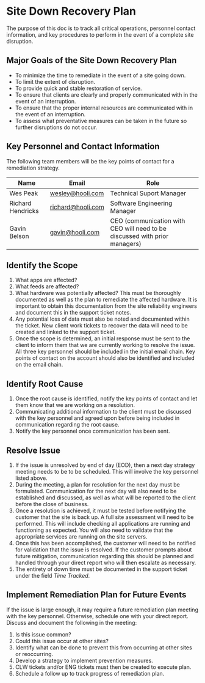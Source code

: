 # Site Down Recovery Plan

The purpose of this doc is to track all critical operations, personnel contact information, and key procedures to perform in the event of a complete site disruption.

**Major Goals of the Site Down Recovery Plan**
---

- To minimize the time to remediate in the event of a site going down.
- To limit the extent of disruption.
- To provide quick and stable restoration of service.
- To ensure that clients are clearly and properly communicated with in the event of an interruption.
- To ensure that the proper internal resources are communicated with in the event of an interruption.
- To assess what preventative measures can be taken in the future so further disruptions do not occur.

**Key Personnel and Contact Information**
--- 

The following team members will be the key points of contact for a remediation strategy. 
 
| Name | Email | Role |
|----------|----------|----------|
| Wes Peak | wesley@hooli.com | Technical Suport Manager |
| Richard Hendricks | richard@hooli.com | Software Engineering Manager | 
| Gavin Belson | gavin@hooli.com | CEO (communication with CEO will need to be discussed with prior managers)|

**Identify the Scope**
---

1. What apps are affected?
2. What feeds are affected?
3. What hardware was potentially affected? This must be thoroughly documented as well as the plan to remediate the affected hardware. It is important to obtain this documentation from the site reliability engineers and document this in the support ticket notes.
4. Any potential loss of data must also be noted and documented within the ticket. New client work tickets to recover the data will need to be created and linked to the support ticket.
5. Once the scope is determined, an initial response must be sent to the client to inform them that we are currently working to resolve the issue. All three key personnel should be included in the initial email chain. Key points of contact on the account should also be identified and included on the email chain.

**Identify Root Cause**
---

1. Once the root cause is identified, notify the key points of contact and let them know that we are working on a resolution.
2. Communicating additional information to the client must be discussed with the key personnel and agreed upon before being included in communication regarding the root cause.
3. Notify the key personnel once communication has been sent.

**Resolve Issue**
---

1. If the issue is unresolved by end of day (EOD), then a next day strategy meeting needs to be to be scheduled. This will involve the key personnel listed above.
2. During the meeting, a plan for resolution for the next day must be formulated. Communication for the next day will also need to be established and discussed, as well as what will be reported to the client before the close of business.
3. Once a resolution is achieved, it must be tested before notifying the customer that the site is back up. A full site assessment will need to be performed. This will include checking all applications are running and functioning as expected. You will also need to validate that the appropriate services are running on the site servers.
4. Once this has been accomplished, the customer will need to be notified for validation that the issue is resolved. If the customer prompts about future mitigation, communication regarding this should be planned and handled through your direct report who will then escalate as necessary.
5. The entirety of down time must be documented in the support ticket under the field _Time Tracked_. 

**Implement Remediation Plan for Future Events**
---

If the issue is large enough, it may require a future remediation plan meeting with the key personnel. Otherwise, schedule one with your direct report. Discuss and document the following in the meeting: 
1. Is this issue common?
2. Could this issue occur at other sites?
3. Identify what can be done to prevent this from occurring at other sites or reoccurring.
4. Develop a strategy to implement prevention measures.
5. CLW tickets and/or ENG tickets must then be created to execute plan.
6. Schedule a follow up to track progress of remediation plan. 

